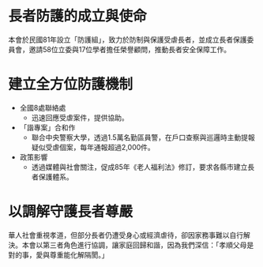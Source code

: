 # 長者防護的成立與使命
本會於民國81年設立「防護組」，致力於防制與保護受虐長者，並成立長者保護委員會，邀請58位立委與17位學者擔任榮譽顧問，推動長者安全保障工作。

# 建立全方位防護機制
- 全國8處聯絡處
    - 迅速回應受虐案件，提供協助。
- 「諧專案」合和作
    - 聯合中央警察大學，透過1.5萬名勤區員警，在戶口查察與巡邏時主動提報疑似受虐個案，每年通報超過2,000件。
- 政策影響
    - 透過媒體與社會關注，促成85年《老人福利法》修訂，要求各縣市建立長者保護體系。

# 以調解守護長者尊嚴
華人社會重視孝道，但部分長者仍遭受身心或經濟虐待，卻因家務事難以自行解決。本會以第三者角色進行協調，讓家庭回歸和諧，因為我們深信：「孝順父母是對的事，愛與尊重能化解隔閡。」